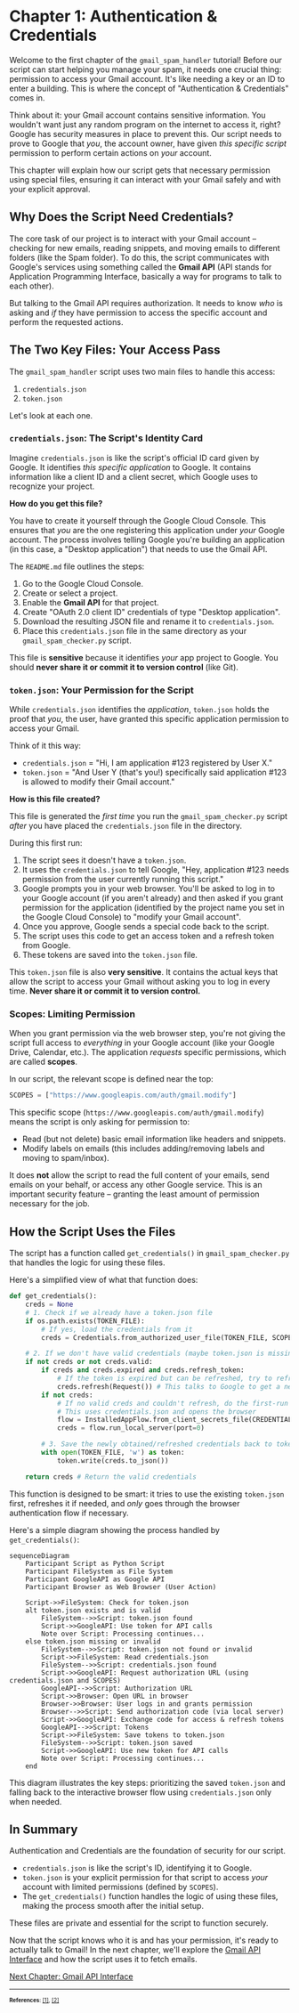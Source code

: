 # Chapter 1: Authentication & Credentials

Welcome to the first chapter of the `gmail_spam_handler` tutorial! Before our script can start helping you manage your spam, it needs one crucial thing: permission to access your Gmail account. It's like needing a key or an ID to enter a building. This is where the concept of "Authentication & Credentials" comes in.

Think about it: your Gmail account contains sensitive information. You wouldn't want just any random program on the internet to access it, right? Google has security measures in place to prevent this. Our script needs to prove to Google that *you*, the account owner, have given *this specific script* permission to perform certain actions on *your* account.

This chapter will explain how our script gets that necessary permission using special files, ensuring it can interact with your Gmail safely and with your explicit approval.

## Why Does the Script Need Credentials?

The core task of our project is to interact with your Gmail account – checking for new emails, reading snippets, and moving emails to different folders (like the Spam folder). To do this, the script communicates with Google's services using something called the **Gmail API** (API stands for Application Programming Interface, basically a way for programs to talk to each other).

But talking to the Gmail API requires authorization. It needs to know *who* is asking and *if* they have permission to access the specific account and perform the requested actions.

## The Two Key Files: Your Access Pass

The `gmail_spam_handler` script uses two main files to handle this access:

1.  `credentials.json`
2.  `token.json`

Let's look at each one.

### `credentials.json`: The Script's Identity Card

Imagine `credentials.json` is like the script's official ID card given by Google. It identifies *this specific application* to Google. It contains information like a client ID and a client secret, which Google uses to recognize your project.

**How do you get this file?**

You have to create it yourself through the Google Cloud Console. This ensures that *you* are the one registering this application under *your* Google account. The process involves telling Google you're building an application (in this case, a "Desktop application") that needs to use the Gmail API.

The `README.md` file outlines the steps:

1.  Go to the Google Cloud Console.
2.  Create or select a project.
3.  Enable the **Gmail API** for that project.
4.  Create "OAuth 2.0 client ID" credentials of type "Desktop application".
5.  Download the resulting JSON file and rename it to `credentials.json`.
6.  Place this `credentials.json` file in the same directory as your `gmail_spam_checker.py` script.

This file is **sensitive** because it identifies *your* app project to Google. You should **never share it or commit it to version control** (like Git).

### `token.json`: Your Permission for the Script

While `credentials.json` identifies the *application*, `token.json` holds the proof that *you*, the user, have granted this specific application permission to access your Gmail.

Think of it this way:
*   `credentials.json` = "Hi, I am application #123 registered by User X."
*   `token.json` = "And User Y (that's you!) specifically said application #123 is allowed to modify their Gmail account."

**How is this file created?**

This file is generated the *first time* you run the `gmail_spam_checker.py` script *after* you have placed the `credentials.json` file in the directory.

During this first run:
1.  The script sees it doesn't have a `token.json`.
2.  It uses the `credentials.json` to tell Google, "Hey, application #123 needs permission from the user currently running this script."
3.  Google prompts you in your web browser. You'll be asked to log in to your Google account (if you aren't already) and then asked if you grant permission for the application (identified by the project name you set in the Google Cloud Console) to "modify your Gmail account".
4.  Once you approve, Google sends a special code back to the script.
5.  The script uses this code to get an access token and a refresh token from Google.
6.  These tokens are saved into the `token.json` file.

This `token.json` file is also **very sensitive**. It contains the actual keys that allow the script to access your Gmail without asking you to log in every time. **Never share it or commit it to version control.**

### Scopes: Limiting Permission

When you grant permission via the web browser step, you're not giving the script full access to *everything* in your Google account (like your Google Drive, Calendar, etc.). The application *requests* specific permissions, which are called **scopes**.

In our script, the relevant scope is defined near the top:

```python
SCOPES = ["https://www.googleapis.com/auth/gmail.modify"]
```

This specific scope (`https://www.googleapis.com/auth/gmail.modify`) means the script is only asking for permission to:
*   Read (but not delete) basic email information like headers and snippets.
*   Modify labels on emails (this includes adding/removing labels and moving to spam/inbox).

It does **not** allow the script to read the full content of your emails, send emails on your behalf, or access any other Google service. This is an important security feature – granting the least amount of permission necessary for the job.

## How the Script Uses the Files

The script has a function called `get_credentials()` in `gmail_spam_checker.py` that handles the logic for using these files.

Here's a simplified view of what that function does:

```python
def get_credentials():
    creds = None
    # 1. Check if we already have a token.json file
    if os.path.exists(TOKEN_FILE):
        # If yes, load the credentials from it
        creds = Credentials.from_authorized_user_file(TOKEN_FILE, SCOPES)

    # 2. If we don't have valid credentials (maybe token.json is missing or expired)
    if not creds or not creds.valid:
        if creds and creds.expired and creds.refresh_token:
            # If the token is expired but can be refreshed, try to refresh it
            creds.refresh(Request()) # This talks to Google to get a new token
        if not creds:
            # If no valid creds and couldn't refresh, do the first-run flow
            # This uses credentials.json and opens the browser
            flow = InstalledAppFlow.from_client_secrets_file(CREDENTIALS_FILE, SCOPES)
            creds = flow.run_local_server(port=0)

        # 3. Save the newly obtained/refreshed credentials back to token.json
        with open(TOKEN_FILE, 'w') as token:
            token.write(creds.to_json())

    return creds # Return the valid credentials
```

This function is designed to be smart: it tries to use the existing `token.json` first, refreshes it if needed, and *only* goes through the browser authentication flow if necessary.

Here's a simple diagram showing the process handled by `get_credentials()`:

```mermaid
sequenceDiagram
    Participant Script as Python Script
    Participant FileSystem as File System
    Participant GoogleAPI as Google API
    Participant Browser as Web Browser (User Action)

    Script->>FileSystem: Check for token.json
    alt token.json exists and is valid
        FileSystem-->>Script: token.json found
        Script->>GoogleAPI: Use token for API calls
        Note over Script: Processing continues...
    else token.json missing or invalid
        FileSystem-->>Script: token.json not found or invalid
        Script->>FileSystem: Read credentials.json
        FileSystem-->>Script: credentials.json found
        Script->>GoogleAPI: Request authorization URL (using credentials.json and SCOPES)
        GoogleAPI-->>Script: Authorization URL
        Script->>Browser: Open URL in browser
        Browser->>Browser: User logs in and grants permission
        Browser-->>Script: Send authorization code (via local server)
        Script->>GoogleAPI: Exchange code for access & refresh tokens
        GoogleAPI-->>Script: Tokens
        Script->>FileSystem: Save tokens to token.json
        FileSystem-->>Script: token.json saved
        Script->>GoogleAPI: Use new token for API calls
        Note over Script: Processing continues...
    end
```

This diagram illustrates the key steps: prioritizing the saved `token.json` and falling back to the interactive browser flow using `credentials.json` only when needed.

## In Summary

Authentication and Credentials are the foundation of security for our script.
*   `credentials.json` is like the script's ID, identifying it to Google.
*   `token.json` is your explicit permission for that script to access *your* account with limited permissions (defined by `SCOPES`).
*   The `get_credentials()` function handles the logic of using these files, making the process smooth after the initial setup.

These files are private and essential for the script to function securely.

Now that the script knows who it is and has your permission, it's ready to actually talk to Gmail! In the next chapter, we'll explore the [Gmail API Interface](02_gmail_api_interface_.md) and how the script uses it to fetch emails.

[Next Chapter: Gmail API Interface](02_gmail_api_interface_.md)

---

<sub><sup>**References**: [[1]](https://github.com/fancellu/gmail_spam_handler/blob/812aa41305c8d6af0ddee5d83d5790b6a1ee1ec4/README.md), [[2]](https://github.com/fancellu/gmail_spam_handler/blob/812aa41305c8d6af0ddee5d83d5790b6a1ee1ec4/gmail_spam_checker.py)</sup></sub>